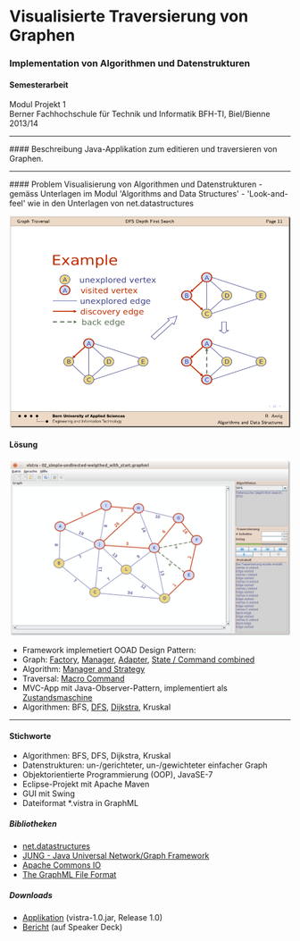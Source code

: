 # Visualisierte Traversierung von Graphen
### Implementation von Algorithmen und Datenstrukturen

#### Semesterarbeit

Modul Projekt 1<br>
Berner Fachhochschule für Technik und Informatik BFH-TI, Biel/Bienne 2013/14
<hr>
#### Beschreibung
Java-Applikation zum editieren und traversieren von Graphen.
<hr>
#### Problem
Visualisierung von Algorithmen und Datenstrukturen
- gemäss Unterlagen im Modul 'Algorithms and Data Structures'
- 'Look-and-feel' wie in den Unterlagen von net.datastructures

![Problem](GraphVisualisierung2/doc/vistra/04_beamer/1_problem/01_algodat.png "Problem")

#### Lösung

![vistra GUI](GraphVisualisierung2/doc/vistra/04_beamer/2_solution/4_app/04_DFS_running.png "vistra GUI")

- Framework implemetiert OOAD Design Pattern:
 - Graph: [Factory](GraphVisualisierung2/src/main/java/vistra/framework/graph/GraphFactory.java), [Manager](GraphVisualisierung2/src/main/java/vistra/framework/graph/GraphManager.java), [Adapter](GraphVisualisierung2/src/main/java/vistra/framework/graph/ITraversableGraph.java), [State / Command combined](GraphVisualisierung2/src/main/java/vistra/framework/graph/item/state/)
 - Algorithm: [Manager and Strategy](GraphVisualisierung2/src/main/java/vistra/framework/algorithm/IAlgorithmManager.java)
 - Traversal: [Macro Command](GraphVisualisierung2/src/main/java/vistra/framework/traversal/step/)
- MVC-App mit Java-Observer-Pattern, implementiert als [Zustandsmaschine](GraphVisualisierung2/src/main/java/vistra/app/control/state/)
- Algorithmen: BFS, [DFS](GraphVisualisierung2/src/main/java/vistra/framework/algorithm/impl/DFS.java), [Dijkstra](GraphVisualisierung2/src/main/java/vistra/framework/algorithm/impl/Dijkstra.java), Kruskal

<hr>

#### Stichworte
- Algorithmen: BFS, DFS, Dijkstra, Kruskal
- Datenstrukturen: un-/gerichteter, un-/gewichteter einfacher Graph
- Objektorientierte Programmierung (OOP), JavaSE-7
- Eclipse-Projekt mit Apache Maven
- GUI mit Swing
- Dateiformat *.vistra in GraphML

##### Bibliotheken
- <a target="_blank" href="http://net3.datastructures.net/">net.datastructures</a>
- <a target="_blank" href="http://jung.sourceforge.net/">JUNG - Java Universal Network/Graph Framework</a>
- <a target="_blank" href="http://commons.apache.org/proper/commons-io/">Apache Commons IO</a>
- <a target="_blank" href="http://graphml.graphdrawing.org/">The GraphML File Format</a>

##### Downloads
- [Applikation](GraphVisualisierung2/release-demo/vistra-1.0.jar?raw=true) (vistra-1.0.jar, Release 1.0)
- <a target="_blank" href="https://speakerdeck.com/brugr9/visualisierte-traversierung-von-graphen-bericht">Bericht</a> (auf Speaker Deck)
